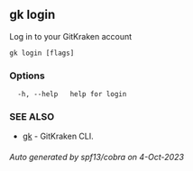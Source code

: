 ## gk login

Log in to your GitKraken account

```
gk login [flags]
```

### Options

```
  -h, --help   help for login
```

### SEE ALSO

* [gk](gk.md)	 - GitKraken CLI.

###### Auto generated by spf13/cobra on 4-Oct-2023

